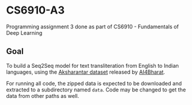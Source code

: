 # CS6910-A3
Programming assignment 3 done as part of CS6910 - Fundamentals of Deep Learning

## Goal

To build a Seq2Seq model for text transliteration from English to Indian languages, using the [Aksharantar dataset](https://drive.google.com/file/d/1uRKU4as2NlS9i8sdLRS1e326vQRdhvfw/view?usp=share_link) released by [AI4Bharat](https://ai4bharat.org/).

For running all code, the zipped data is expected to be downloaded and extracted to a subdirectory named `data`. Code may be changed to get the data from other paths as well.
